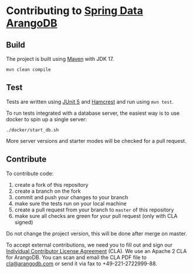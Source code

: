 # Contributing to [Spring Data ArangoDB](README.md)

## Build

The project is built using [Maven](https://maven.apache.org) with JDK 17.

```
mvn clean compile
```

## Test

Tests are written using [JUnit 5](https://junit.org/junit5/) and [Hamcrest](https://hamcrest.org/JavaHamcrest/)
and run using `mvn test`.

To run tests integrated with a database server, the easiest way is to use docker to spin up a single server:

```
./docker/start_db.sh
```

More server versions and starter modes will be checked for a pull request. 

## Contribute

To contribute code:

1. create a fork of this repository
2. create a branch on the fork
3. commit and push your changes to your branch
4. make sure the tests run on your local machine
5. create a pull request from your branch to `master` of this repository
6. make sure all checks are green for your pull request (only with CLA signed) 

Do not change the project version, this will be done after merge on master.

To accept external contributions, we need you to fill out and sign our
[Individual Contributor License Agreement](https://www.arangodb.com/documents/cla.pdf) (CLA). We use an Apache 2 CLA
for ArangoDB. You can scan and email the CLA PDF file to [cla@arangodb.com](mailto:cla@arangodb.com) or send it via fax
to +49-221-2722999-88.

